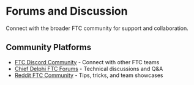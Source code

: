 # Forums and Discussion

Connect with the broader FTC community for support and collaboration.

## Community Platforms

- [FTC Discord Community](https://discord.gg/first-tech-challenge) - Connect with other FTC teams
- [Chief Delphi FTC Forums](https://www.chiefdelphi.com/c/technical/first-tech-challenge/10) - Technical discussions and Q&A
- [Reddit FTC Community](https://www.reddit.com/r/FTC/) - Tips, tricks, and team showcases